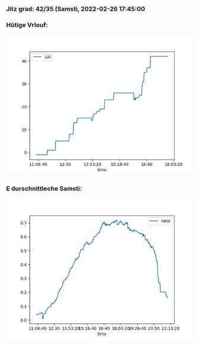 ### Jitz grad: 42/35 (Samsti, 2022-02-26 17:45:00

### Hütige Vrlouf:
![Graph](Today.png)

### E durschnittleche Samsti:
![Graph](Samsti.png)